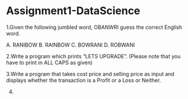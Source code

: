 # Assignment1-DataScience

1.Given the following jumbled word, OBANWRI guess the correct English word.

A. RANIBOW
B. RAINBOW
C. BOWRANI
D. ROBWANI

2.Write a program which prints “LETS UPGRADE”.
(Please note that you have to print in ALL CAPS as given)

3.Write a program that takes cost price and selling price as input and displays whether the transaction is a
Profit or a Loss or Neither.

4.
